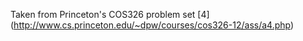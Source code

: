 Taken from Princeton's COS326 problem set [4] (http://www.cs.princeton.edu/~dpw/courses/cos326-12/ass/a4.php)
